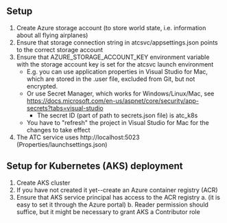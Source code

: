 Setup
----

1. Create Azure storage account (to store world state, i.e. information about all flying airplanes)
1. Ensure that storage connection string in atcsvc/appsettings.json points to the correct storage account
1. Ensure that AZURE_STORAGE_ACCOUNT_KEY environment variable with the storage account key is set for the atcsvc launch environment
    * E.g. you can use application properties in Visual Studio for Mac, which are stored in the .user file,  excluded from Git, but not encrypted.
    * Or use Secret Manager, which works for Windows/Linux/Mac, see https://docs.microsoft.com/en-us/aspnet/core/security/app-secrets?tabs=visual-studio
        * The secret ID (part of path to secrets.json file) is atc_k8s
    * You have to "refresh" the project in Visual Studio for Mac for the changes to take effect
1. The ATC service uses http://localhost:5023 (Properties/launchsettings.json)


Setup for Kubernetes (AKS) deployment
----
1. Create AKS cluster
1. If you have not created it yet--create an Azure container registry (ACR)
1. Ensure that AKS service principal has access to the ACR registry 
    a. (it is easy to set it through the Azure portal)
    b. Reader permission should suffice, but it might be necessary to grant AKS a Contributor role